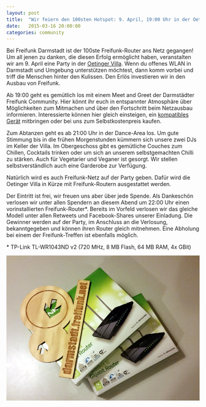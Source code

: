 ```yaml
---
layout: post
title:  "Wir feiern den 100sten Hotspot: 9. April, 19:00 Uhr in der Oetinger Villa"
date:   2015-03-16 20:00:00
categories: community
---
```


Bei Freifunk Darmstadt ist der 100ste Freifunk-Router ans Netz gegangen! Um all jenen zu danken, die diesen Erfolg ermöglicht haben, veranstalten wir am 9. April eine Party in der [Oetinger Villa](http://www.oetingervilla.de/). Wenn du offenes WLAN in Darmstadt und Umgebung unterstützen möchtest, dann komm vorbei und triff die Menschen hinter den Kulissen. Den Erlös investieren wir in den Ausbau von Freifunk.

<!--*-->

Ab 19:00 geht es gemütlich los mit einem Meet and Greet der Darmstädter Freifunk Community. Hier könnt ihr euch in entspannter Atmosphäre über Möglichkeiten zum Mitmachen und über den Fortschritt beim Netzausbau informieren. Interessierte können hier gleich einsteigen, ein [kompatibles Gerät](http://firmware.darmstadt.freifunk.net/) mitbringen oder bei uns zum Selbstkostenpreis kaufen.

Zum Abtanzen geht es ab 21:00 Uhr in der Dance-Area los. Um gute Stimmung bis in die frühen Morgenstunden kümmern sich unsere zwei DJs im Keller der Villa. Im Obergeschoss gibt es gemütliche Couches zum Chillen, Cocktails trinken oder um sich an unserem selbstgemachten Chilli zu stärken. Auch für Vegetarier und Veganer ist gesorgt. Wir stellen selbstverständlich auch eine Garderobe zur Verfügung.

Natürlich wird es auch Freifunk-Netz auf der Party geben. Dafür wird die Oetinger Villa in Kürze mit Freifunk-Routern ausgestattet werden.

Der Eintritt ist frei, wir freuen uns aber über jede Spende. Als Dankeschön verlosen wir unter allen Spendern an diesem Abend um 22:00 Uhr einen vorinstallierten Freifunk-Router\*. Bereits im Vorfeld verlosen wir das gleiche Modell unter allen Retweets und Facebook-Shares unserer Einladung. Die Gewinner werden auf der Party, im Anschluss an die Verlosung, bekanntgegeben und können ihren Router gleich mitnehmen. Eine Abholung bei einem der Freifunk-Treffen ist ebenfalls möglich.

\* TP-Link TL-WR1043ND v2 (720 MHz, 8 MB Flash, 64 MB RAM, 4x GBit)

![Bild der Preise, zwei Router](/images/posts/2015-03-16_routers-for-raffle.jpg "Gewinn mich!")
